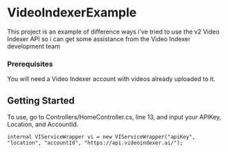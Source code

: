 # VideoIndexerExample

This project is an example of difference ways i've tried to use the v2 Video Indexer API so i can get some assistance from the Video Indexer development team

### Prerequisites

You will need a Video Indexer account with videos already uploaded to it.

## Getting Started

To use, go to Controllers/HomeController.cs, line 13, and input your APIKey, Location, and AccountId.

```
internal VIServiceWrapper vi = new VIServiceWrapper("apiKey", "location", "accountId", "https://api.videoindexer.ai/");
```
